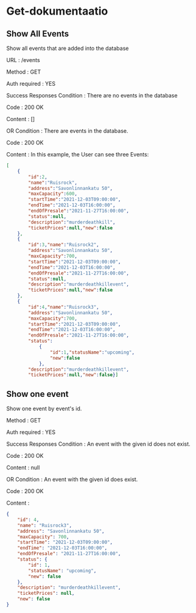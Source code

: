 # Get-dokumentaatio

## Show All Events
Show all events that are added into the database

URL : /events

Method : GET

Auth required : YES

Success Responses
Condition : There are no events in the database

Code : 200 OK

Content : []

OR
Condition : There are events in the database.

Code : 200 OK

Content : In this example, the User can see three Events:

```json
[
    {
        "id":2,
        "name":"Ruisrock",
        "address":"Savonlinnankatu 50",
        "maxCapacity":600,
        "startTime":"2021-12-03T09:00:00",
        "endTime":"2021-12-03T16:00:00",
        "endOfPresale":"2021-11-27T16:00:00",
        "status":null,
        "description":"murderdeathkill",
        "ticketPrices":null,"new":false
    },
    {
        "id":3,"name":"Ruisrock2",
        "address":"Savonlinnankatu 50",
        "maxCapacity":700,
        "startTime":"2021-12-03T09:00:00",
        "endTime":"2021-12-03T16:00:00",
        "endOfPresale":"2021-11-27T16:00:00",
        "status":null,
        "description":"murderdeathkillevent",
        "ticketPrices":null,"new":false
    },
    {
        "id":4,"name":"Ruisrock3",
        "address":"Savonlinnankatu 50",
        "maxCapacity":700,
        "startTime":"2021-12-03T09:00:00",
        "endTime":"2021-12-03T16:00:00",
        "endOfPresale":"2021-11-27T16:00:00",
        "status":
            {
                "id":1,"statusName":"upcoming",
                "new":false
            },
        "description":"murderdeathkillevent",
        "ticketPrices":null,"new":false}]
```

## Show one event

Show one event by event's id.

Method : GET

Auth required : YES

Success Responses
Condition : An event with the given id does not exist.

Code : 200 OK

Content : null

OR
Condition : An event with the given id does exist.

Code : 200 OK

Content :

```json
{
    "id": 4,
    "name": "Ruisrock3",
    "address": "Savonlinnankatu 50",
    "maxCapacity": 700,
    "startTime": "2021-12-03T09:00:00",
    "endTime": "2021-12-03T16:00:00",
    "endOfPresale": "2021-11-27T16:00:00",
    "status": {
        "id": 1,
        "statusName": "upcoming",
        "new": false
    },
    "description": "murderdeathkillevent",
    "ticketPrices": null,
    "new": false
}
```